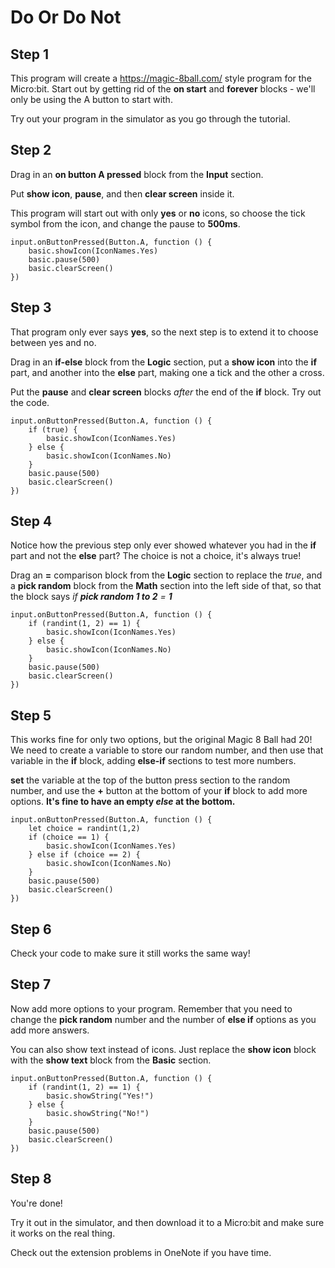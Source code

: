# Do Or Do Not

## Step 1
This program will create a https://magic-8ball.com/ style program for the Micro:bit.
Start out by getting rid of the **on start** and **forever** blocks - we'll only be using
the A button to start with.

Try out your program in the simulator as you go through the tutorial.


## Step 2
Drag in an **on button A pressed** block from the **Input** section.

Put **show icon**, **pause**, and then **clear screen** inside it.

This program will start out with only **yes** or **no** icons, so choose the tick
symbol from the icon, and change the pause to **500ms**.

```blocks
input.onButtonPressed(Button.A, function () {
    basic.showIcon(IconNames.Yes)
    basic.pause(500)
    basic.clearScreen()
})
```

## Step 3
That program only ever says **yes**, so the next step is to extend it to
choose between yes and no.

Drag in an **if-else** block from the **Logic** section, put a **show icon**
into the **if** part, and another into the **else** part, making one a tick
and the other a cross.

Put the **pause** and **clear screen** blocks *after* the end of the **if**
block. Try out the code.

```blocks
input.onButtonPressed(Button.A, function () {
    if (true) {
        basic.showIcon(IconNames.Yes)
    } else {
        basic.showIcon(IconNames.No)
    }
    basic.pause(500)
    basic.clearScreen()
})
```

## Step 4
Notice how the previous step only ever showed whatever you had in the **if**
part and not the **else** part? The choice is not a choice, it's always true!

Drag an **=** comparison block from the **Logic** section to replace the *true*,
and a **pick random** block from the **Math** section into the left side of that,
so that the block says *if **pick random 1 to 2** = **1***

```blocks
input.onButtonPressed(Button.A, function () {
    if (randint(1, 2) == 1) {
        basic.showIcon(IconNames.Yes)
    } else {
        basic.showIcon(IconNames.No)
    }
    basic.pause(500)
    basic.clearScreen()
})
```

## Step 5
This works fine for only two options, but the original Magic 8 Ball had 20!
We need to create a variable to store our random number, and then use that variable
in the **if** block, adding **else-if** sections to test more numbers.

**set** the variable at the top of the button press section to the random
number, and use the **+** button at the bottom of your **if** block to add
more options. **It's fine to have an empty *else* at the bottom.**

```blocks
input.onButtonPressed(Button.A, function () {
    let choice = randint(1,2)
    if (choice == 1) {
        basic.showIcon(IconNames.Yes)
    } else if (choice == 2) {
        basic.showIcon(IconNames.No)
    }
    basic.pause(500)
    basic.clearScreen()
})
```

## Step 6
Check your code to make sure it still works the same way!

## Step 7
Now add more options to your program. Remember that you need to change
the **pick random** number and the number of **else if** options as you add
more answers.

You can also show text instead of icons. Just replace the **show icon** block
with the **show text** block from the **Basic** section.
```blocks
input.onButtonPressed(Button.A, function () {
    if (randint(1, 2) == 1) {
        basic.showString("Yes!")
    } else {
        basic.showString("No!")
    }
    basic.pause(500)
    basic.clearScreen()
})
```

## Step 8
You're done!

Try it out in the simulator, and then download it to a Micro:bit and make
sure it works on the real thing.

Check out the extension problems in OneNote if you have time.

<script src="https://makecode.com/gh-pages-embed.js"></script><script>makeCodeRender("{{ site.makecode.home_url }}", "{{ site.github.owner_name }}/{{ site.github.repository_name }}");</script>
